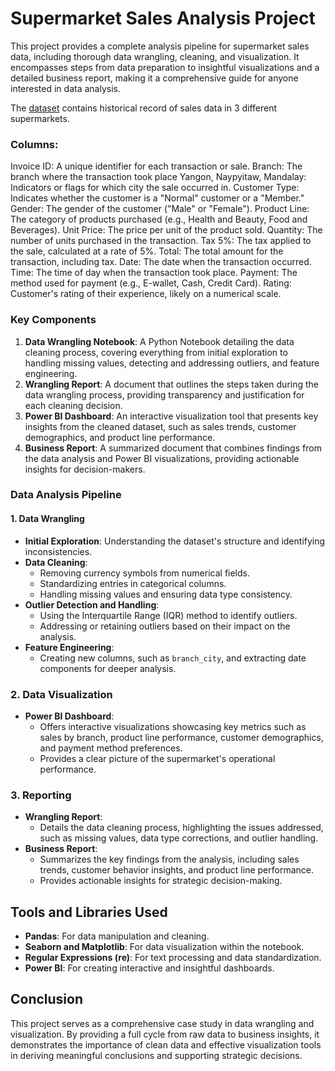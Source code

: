 # Supermarket Sales Analysis Project

This project provides a complete analysis pipeline for supermarket sales data, including thorough data wrangling, cleaning, and visualization. It encompasses steps from data preparation to insightful visualizations and a detailed business report, making it a comprehensive guide for anyone interested in data analysis.

The [dataset](https://www.kaggle.com/datasets/aungpyaeap/supermarket-sales/data) contains historical record of sales data in 3 different supermarkets. 

### Columns:
Invoice ID: A unique identifier for each transaction or sale.
Branch: The branch where the transaction took place
Yangon, Naypyitaw, Mandalay: Indicators or flags for which city the sale occurred in.
Customer Type: Indicates whether the customer is a "Normal" customer or a "Member."
Gender: The gender of the customer ("Male" or "Female").
Product Line: The category of products purchased (e.g., Health and Beauty, Food and Beverages).
Unit Price: The price per unit of the product sold.
Quantity: The number of units purchased in the transaction.
Tax 5%: The tax applied to the sale, calculated at a rate of 5%.
Total: The total amount for the transaction, including tax.
Date: The date when the transaction occurred.
Time: The time of day when the transaction took place.
Payment: The method used for payment (e.g., E-wallet, Cash, Credit Card).
Rating: Customer's rating of their experience, likely on a numerical scale.


### Key Components
1. **Data Wrangling Notebook**: A Python Notebook detailing the data cleaning process, covering everything from initial exploration to handling missing values, detecting and addressing outliers, and feature engineering.
2. **Wrangling Report**: A document that outlines the steps taken during the data wrangling process, providing transparency and justification for each cleaning decision.
3. **Power BI Dashboard**: An interactive visualization tool that presents key insights from the cleaned dataset, such as sales trends, customer demographics, and product line performance.
4. **Business Report**: A summarized document that combines findings from the data analysis and Power BI visualizations, providing actionable insights for decision-makers.


### Data Analysis Pipeline
#### 1. Data Wrangling
- **Initial Exploration**: Understanding the dataset's structure and identifying inconsistencies.
- **Data Cleaning**:
  - Removing currency symbols from numerical fields.
  - Standardizing entries in categorical columns.
  - Handling missing values and ensuring data type consistency.
- **Outlier Detection and Handling**:
  - Using the Interquartile Range (IQR) method to identify outliers.
  - Addressing or retaining outliers based on their impact on the analysis.
- **Feature Engineering**:
  - Creating new columns, such as `branch_city`, and extracting date components for deeper analysis.

### 2. Data Visualization
- **Power BI Dashboard**: 
  - Offers interactive visualizations showcasing key metrics such as sales by branch, product line performance, customer demographics, and payment method preferences.
  - Provides a clear picture of the supermarket's operational performance.

### 3. Reporting
- **Wrangling Report**: 
  - Details the data cleaning process, highlighting the issues addressed, such as missing values, data type corrections, and outlier handling.
- **Business Report**:
  - Summarizes the key findings from the analysis, including sales trends, customer behavior insights, and product line performance.
  - Provides actionable insights for strategic decision-making.

## Tools and Libraries Used
- **Pandas**: For data manipulation and cleaning.
- **Seaborn and Matplotlib**: For data visualization within the notebook.
- **Regular Expressions (re)**: For text processing and data standardization.
- **Power BI**: For creating interactive and insightful dashboards.

## Conclusion
This project serves as a comprehensive case study in data wrangling and visualization. By providing a full cycle from raw data to business insights, it demonstrates the importance of clean data and effective visualization tools in deriving meaningful conclusions and supporting strategic decisions.

